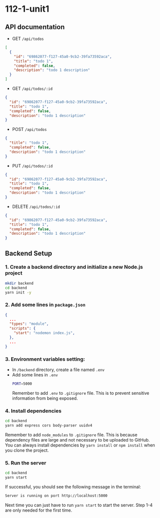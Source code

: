 # 112-1-unit1

## API documentation

- GET `/api/todos`

```json
[
  {
    "id": "69862077-f127-45a0-9cb2-39fa73592aca",
    "title": "todo 1",
    "completed": false,
    "description": "todo 1 description"
  }
]
```

- GET `/api/todos/:id`

```json
{
  "id": "69862077-f127-45a0-9cb2-39fa73592aca",
  "title": "todo 1",
  "completed": false,
  "description": "todo 1 description"
}
```

- POST `/api/todos`

```json
{
  "title": "todo 1",
  "completed": false,
  "description": "todo 1 description"
}
```

- PUT `/api/todos/:id`

```json
{
  "id": "69862077-f127-45a0-9cb2-39fa73592aca",
  "title": "todo 1",
  "completed": false,
  "description": "todo 1 description"
}
```

- DELETE `/api/todos/:id`

```json
{
  "id": "69862077-f127-45a0-9cb2-39fa73592aca",
  "title": "todo 1",
  "completed": false,
  "description": "todo 1 description"
}
```

## Backend Setup
### 1. Create a backend directory and initialize a new Node.js project
```bash 
mkdir backend
cd backend
yarn init -y
```
### 2. Add some lines in `package.json`
```json
{
  ...
  "types": "module",
  "scripts": {
    "start": "nodemon index.js",
  },
  ...
}
```
### 3. Environment variables setting:
* In `/backend` directory, create a file named `.env`
* Add some lines in `.env`
  ```bash
  PORT=5000
  ```
  Remember to add `.env` to `.gitignore` file. This is to prevent sensitive information from being exposed.

### 4. Install dependencies
```bash
cd backend
yarn add express cors body-parser uuidv4
```
Remember to add `node_modules` to `.gitignore` file. This is because dependency files are large and not necessary to be uploaded to GitHub. You can always install dependencies by `yarn install` or `npm install` when you clone the project.

### 5. Run the server
```bash
cd backend
yarn start
```
If successful, you should see the following message in the terminal:
```bash
Server is running on port http://localhost:5000
```
Next time you can just have to run `yarn start` to start the server. Step 1-4 are only needed for the first time.

